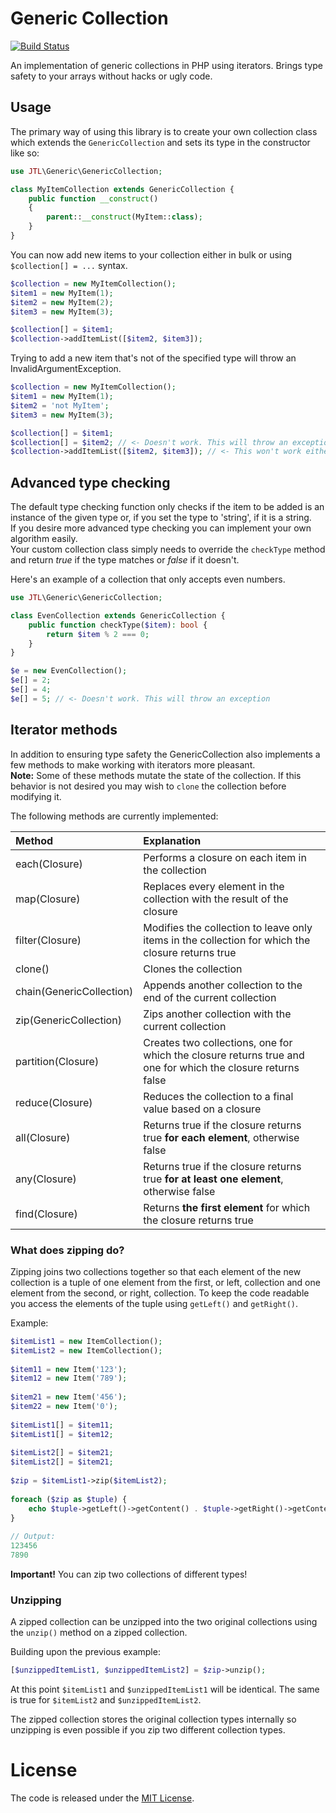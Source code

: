 # Generic Collection

[![Build Status](https://travis-ci.com/jtl-software/php-generic-collection.svg?branch=master)](https://travis-ci.com/jtl-software/php-generic-collection)  

An implementation of generic collections in PHP using iterators.
Brings type safety to your arrays without hacks or ugly code.

## Usage  

The primary way of using this library is to create your own collection 
class which extends the `GenericCollection` and sets its type in the
constructor like so:  

```php
use JTL\Generic\GenericCollection;

class MyItemCollection extends GenericCollection {
    public function __construct()
    {
        parent::__construct(MyItem::class);
    }
}
```  

You can now add new items to your collection either in bulk or using
`$collection[] = ...` syntax.  

```php
$collection = new MyItemCollection();
$item1 = new MyItem(1);
$item2 = new MyItem(2);
$item3 = new MyItem(3);

$collection[] = $item1;
$collection->addItemList([$item2, $item3]);
```  

Trying to add a new item that's not of the specified type will throw 
an InvalidArgumentException.  

```php
$collection = new MyItemCollection();
$item1 = new MyItem(1);
$item2 = 'not MyItem';
$item3 = new MyItem(3);

$collection[] = $item1;
$collection[] = $item2; // <- Doesn't work. This will throw an exception
$collection->addItemList([$item2, $item3]); // <- This won't work either because $item2 is not a 'MyItem'
```  

## Advanced type checking

The default type checking function only checks if the item to be added is an instance of
the given type or, if you set the type to 'string', if it is a string.  
If you desire more advanced type checking you can implement your own algorithm easily.  
Your custom collection class simply needs to override the `checkType` method and return
*true* if the type matches or *false* if it doesn't.  

Here's an example of a collection that only accepts even numbers. 

```php
use JTL\Generic\GenericCollection;

class EvenCollection extends GenericCollection {
    public function checkType($item): bool {
        return $item % 2 === 0;
    }
}

$e = new EvenCollection();
$e[] = 2;
$e[] = 4;
$e[] = 5; // <- Doesn't work. This will throw an exception
```

## Iterator methods  

In addition to ensuring type safety the GenericCollection also implements a few
methods to make working with iterators more pleasant.  
**Note:** Some of these methods mutate the state of the collection. 
If this behavior is not desired you may wish to `clone` the collection before
modifying it.  

The following methods are currently implemented:  

| Method                   | Explanation                                                                                                 |
|:-------------------------|:------------------------------------------------------------------------------------------------------------|
| each(Closure)            | Performs a closure on each item in the collection                                                           |
| map(Closure)             | Replaces every element in the collection with the result of the closure                                     |
| filter(Closure)          | Modifies the collection to leave only items in the collection for which the closure returns true            |
| clone()                  | Clones the collection                                                                                       |
| chain(GenericCollection) | Appends another collection to the end of the current collection                                             |
| zip(GenericCollection)   | Zips another collection with the current collection                                                         |
| partition(Closure)       | Creates two collections, one for which the closure returns true and one for which the closure returns false |
| reduce(Closure)          | Reduces the collection to a final value based on a closure                                                  |
| all(Closure)             | Returns true if the closure returns true **for each element**, otherwise false                              |
| any(Closure)             | Returns true if the closure returns true **for at least one element**, otherwise false                      |
| find(Closure)            | Returns **the first element** for which the closure returns true                                            |

### What does zipping do?

Zipping joins two collections together so that each element of the new collection is a 
tuple of one element from the first, or left, collection and one element from the second,
or right, collection.
To keep the code readable you access the elements of the tuple using `getLeft()` and `getRight()`.

Example:  

```php
$itemList1 = new ItemCollection();
$itemList2 = new ItemCollection();
 
$item11 = new Item('123');
$item12 = new Item('789');
 
$item21 = new Item('456');
$item22 = new Item('0');
 
$itemList1[] = $item11;
$itemList1[] = $item12;
 
$itemList2[] = $item21;
$itemList2[] = $item21;
 
$zip = $itemList1->zip($itemList2);
 
foreach ($zip as $tuple) {
    echo $tuple->getLeft()->getContent() . $tuple->getRight()->getContent() . "\n";
}
 
// Output:
123456
7890
```  

**Important!** You can zip two collections of different types!  

### Unzipping

A zipped collection can be unzipped into the two original collections using the `unzip()`
method on a zipped collection.  

Building upon the previous example:  

```php
[$unzippedItemList1, $unzippedItemList2] = $zip->unzip();
```

At this point `$itemList1` and `$unzippedItemList1` will be identical. The same is true
for `$itemList2` and `$unzippedItemList2`.

The zipped collection stores the original collection types internally so
unzipping is even possible if you zip two different collection types.

# License

The code is released under the [MIT License](https://github.com/jtl-software/php-generic-collection/blob/master/LICENSE).